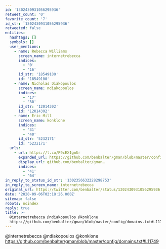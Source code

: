 ```yaml
---
id: '1302430931056295936'
retweet_count: '0'
favorite_count: '7'
id_str: '1302430931056295936'
retweeted: false
entities:
  hashtags: []
  symbols: []
  user_mentions:
    - name: Rebecca Williams
      screen_name: internetrebecca
      indices:
        - '0'
        - '16'
      id_str: '18549100'
      id: '18549100'
    - name: Nicholas Diakopoulos
      screen_name: ndiakopoulos
      indices:
        - '17'
        - '30'
      id_str: '12014302'
      id: '12014302'
    - name: Eric Mill
      screen_name: konklone
      indices:
        - '31'
        - '40'
      id_str: '5232171'
      id: '5232171'
  urls:
    - url: https://t.co/P9cEXIgnUr
      expanded_url: https://github.com/benbalter/gman/blob/master/config/domains.txt#L11749
      display_url: github.com/benbalter/gman…
      indices:
        - '41'
        - '64'
in_reply_to_status_id_str: '1302356632228298753'
in_reply_to_screen_name: internetrebecca
original_url: https://twitter.com/benbalter/status/1302430931056295936
date: '2020-09-06T02:18:26.000Z'
sitemap: false
robots: noindex
reply: true
title: >-
  @internetrebecca @ndiakopoulos @konklone
  https://github.com/benbalter/gman/blob/master/config/domains.txt#L11749
---
```


@internetrebecca @ndiakopoulos @konklone https://github.com/benbalter/gman/blob/master/config/domains.txt#L11749